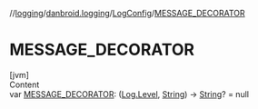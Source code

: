 //[logging](../../../index.md)/[danbroid.logging](../index.md)/[LogConfig](index.md)/[MESSAGE_DECORATOR](-m-e-s-s-a-g-e_-d-e-c-o-r-a-t-o-r.md)



# MESSAGE_DECORATOR  
[jvm]  
Content  
var [MESSAGE_DECORATOR](-m-e-s-s-a-g-e_-d-e-c-o-r-a-t-o-r.md): ([Log.Level](../-log/-level/index.md), [String](https://kotlinlang.org/api/latest/jvm/stdlib/kotlin/-string/index.html)) -> [String](https://kotlinlang.org/api/latest/jvm/stdlib/kotlin/-string/index.html)? = null  




